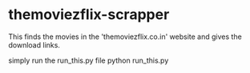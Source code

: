 # themoviezflix-scrapper
This finds the movies in the 'themoviezflix.co.in' website and gives the download links.

simply run the run_this.py file
python run_this.py
